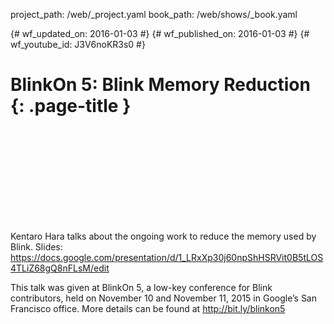 project_path: /web/_project.yaml book_path: /web/shows/_book.yaml

{# wf_updated_on: 2016-01-03 #} {# wf_published_on: 2016-01-03 #} {# wf_youtube_id: J3V6noKR3s0 #}

# BlinkOn 5: Blink Memory Reduction {: .page-title }

<div class="video-wrapper">
  <iframe class="devsite-embedded-youtube-video" data-video-id="J3V6noKR3s0"
          data-autohide="1" data-showinfo="0" frameborder="0" allowfullscreen>
  </iframe>
</div>

Kentaro Hara talks about the ongoing work to reduce the memory used by Blink. Slides: https://docs.google.com/presentation/d/1_LRxXp30j60npShHSRVit0B5tLOS4TLiZ68gQ8nFLsM/edit

This talk was given at BlinkOn 5, a low-key conference for Blink contributors, held on November 10 and November 11, 2015 in Google’s San Francisco office. More details can be found at http://bit.ly/blinkon5